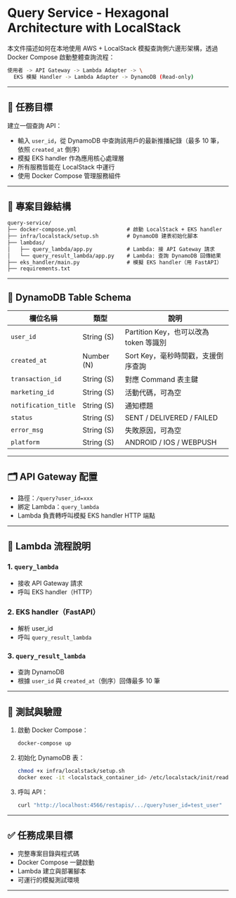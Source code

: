 # Query Service - Hexagonal Architecture with LocalStack

本文件描述如何在本地使用 AWS + LocalStack 模擬查詢側六邊形架構，透過 Docker
Compose 啟動整體查詢流程：

```bash
使用者 -> API Gateway -> Lambda Adapter -> \
  EKS 模擬 Handler -> Lambda Adapter -> DynamoDB (Read-only)
```

---

## 🎯 任務目標

建立一個查詢 API：

- 輸入 `user_id`，從 DynamoDB 中查詢該用戶的最新推播紀錄（最多 10 筆，依照 `created_at` 倒序）
- 模擬 EKS handler 作為應用核心處理層
- 所有服務皆能在 LocalStack 中運行
- 使用 Docker Compose 管理服務組件

---

## 🧱 專案目錄結構

```txt
query-service/
├── docker-compose.yml                # 啟動 LocalStack + EKS handler
├── infra/localstack/setup.sh         # DynamoDB 建表初始化腳本
├── lambdas/
│   ├── query_lambda/app.py           # Lambda: 接 API Gateway 請求
│   └── query_result_lambda/app.py    # Lambda: 查詢 DynamoDB 回傳結果
├── eks_handler/main.py               # 模擬 EKS handler（用 FastAPI）
├── requirements.txt
```

---

## 🧩 DynamoDB Table Schema

| 欄位名稱             | 類型       | 說明                                   |
| -------------------- | ---------- | -------------------------------------- |
| `user_id`            | String (S) | Partition Key，也可以改為 token 等識別 |
| `created_at`         | Number (N) | Sort Key，毫秒時間戳，支援倒序查詢     |
| `transaction_id`     | String (S) | 對應 Command 表主鍵                    |
| `marketing_id`       | String (S) | 活動代碼，可為空                       |
| `notification_title` | String (S) | 通知標題                               |
| `status`             | String (S) | SENT / DELIVERED / FAILED              |
| `error_msg`          | String (S) | 失敗原因，可為空                       |
| `platform`           | String (S) | ANDROID / IOS / WEBPUSH                |

---

## 🗂️ API Gateway 配置

- 路徑：`/query?user_id=xxx`
- 綁定 Lambda：`query_lambda`
- Lambda 負責轉呼叫模擬 EKS handler HTTP 端點

---

## 🔁 Lambda 流程說明

### 1. `query_lambda`

- 接收 API Gateway 請求
- 呼叫 EKS handler（HTTP）

### 2. EKS handler（FastAPI）

- 解析 user_id
- 呼叫 `query_result_lambda`

### 3. `query_result_lambda`

- 查詢 DynamoDB
- 根據 `user_id` 與 `created_at`（倒序）回傳最多 10 筆

---

## 🧪 測試與驗證

1. 啟動 Docker Compose：

   ```bash
   docker-compose up
   ```

2. 初始化 DynamoDB 表：

   ```bash
   chmod +x infra/localstack/setup.sh
   docker exec -it <localstack_container_id> /etc/localstack/init/ready.d/setup.sh
   ```

3. 呼叫 API：

   ```bash
   curl "http://localhost:4566/restapis/.../query?user_id=test_user"
   ```

---

## ✅ 任務成果目標

- 完整專案目錄與程式碼
- Docker Compose 一鍵啟動
- Lambda 建立與部署腳本
- 可運行的模擬測試環境

---
